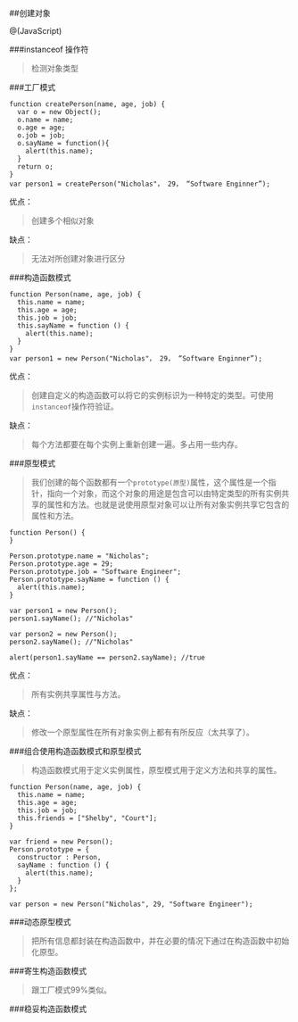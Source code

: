 ##创建对象

@(JavaScript)


###instanceof 操作符
>检测对象类型

###工厂模式

```
function createPerson(name, age, job) {
  var o = new Object();
  o.name = name;
  o.age = age;
  o.job = job;
  o.sayName = function(){
    alert(this.name);
  }
  return o;
}
var person1 = createPerson("Nicholas"， 29， “Software Enginner”);
```

优点：
>创建多个相似对象

缺点：
>无法对所创建对象进行区分

###构造函数模式

```
function Person(name, age, job) {
  this.name = name;
  this.age = age;
  this.job = job;
  this.sayName = function () {
    alert(this.name);
  }
}
var person1 = new Person("Nicholas"， 29， “Software Enginner”);
```

优点：
>创建自定义的构造函数可以将它的实例标识为一种特定的类型。可使用`instanceof`操作符验证。

缺点：
>每个方法都要在每个实例上重新创建一遍。多占用一些内存。

###原型模式
>我们创建的每个函数都有一个`prototype(原型)`属性，这个属性是一个指针，指向一个对象，而这个对象的用途是包含可以由特定类型的所有实例共享的属性和方法。也就是说使用原型对象可以让所有对象实例共享它包含的属性和方法。

```
function Person() {
}

Person.prototype.name = "Nicholas";
Person.prototype.age = 29;
Person.prototype.job = "Software Engineer";
Person.prototype.sayName = function () {
  alert(this.name);
}

var person1 = new Person();
person1.sayName(); //"Nicholas"

var person2 = new Person();
person2.sayName(); //"Nicholas"

alert(person1.sayName == person2.sayName); //true
```

优点：
>所有实例共享属性与方法。

缺点：
>修改一个原型属性在所有对象实例上都有有所反应（太共享了）。

###组合使用构造函数模式和原型模式
>构造函数模式用于定义实例属性，原型模式用于定义方法和共享的属性。

```
function Person(name, age, job) {
  this.name = name;
  this.age = age;
  this.job = job;
  this.friends = ["Shelby", "Court"];
}

var friend = new Person();
Person.prototype = {
  constructor : Person,
  sayName : function () {
    alert(this.name);
  }
};

var person = new Person("Nicholas", 29, "Software Engineer");
```

###动态原型模式
>把所有信息都封装在构造函数中，并在必要的情况下通过在构造函数中初始化原型。

###寄生构造函数模式
>跟工厂模式99%类似。

###稳妥构造函数模式
